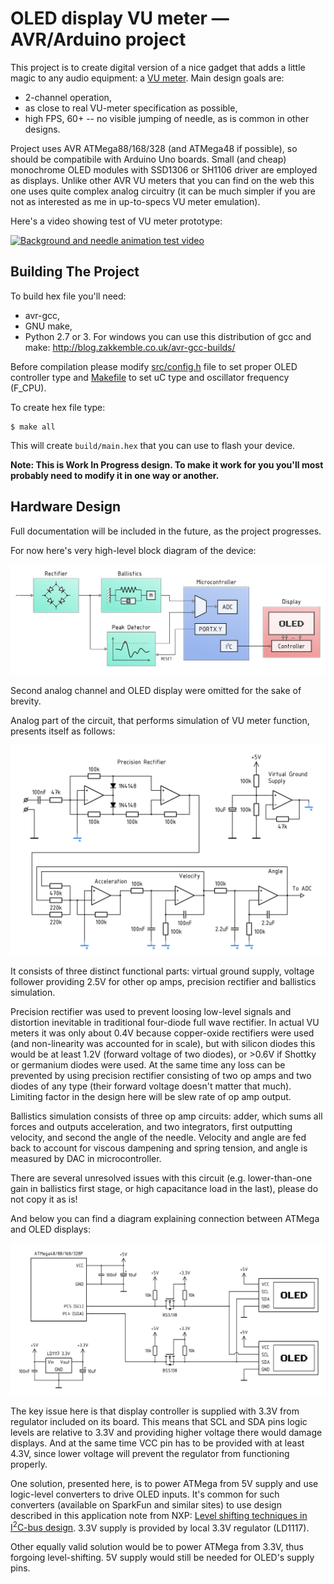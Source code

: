 # OLED display VU meter — AVR/Arduino project

This project is to create digital version of a nice gadget that adds a little magic 
to any audio equipment: a [VU meter](https://en.wikipedia.org/wiki/VU_meter). Main design
goals are:
  - 2-channel operation,
  - as close to real VU-meter specification as possible,
  - high FPS, 60+ -- no visible jumping of needle, as is common in other designs.

Project uses AVR ATMega88/168/328 (and ATMega48 if possible), so should be compatibile with
Arduino Uno boards. Small (and cheap) monochrome OLED modules with SSD1306 or SH1106 driver are 
employed as displays. Unlike other AVR VU meters that you can find on the web this one uses
quite complex analog circuitry (it can be much simpler if you are not as interested as me in
up-to-specs VU meter emulation).

Here's a video showing test of VU meter prototype:

[![Background and needle animation test video](https://img.youtube.com/vi/HKTR07n0YTo/maxresdefault.jpg)](https://youtu.be/e8a-bNMEwk4)

## Building The Project

To build hex file you'll need:
  - avr-gcc,
  - GNU make,
  - Python 2.7 or 3.
For windows you can use this distribution of gcc and make: http://blog.zakkemble.co.uk/avr-gcc-builds/

Before compilation please modify [src/config.h](src/config.h) file to set proper OLED controller type and [Makefile](Makefile) to set uC type and oscillator frequency (F_CPU).

To create hex file type:
```
$ make all
```
This will create `build/main.hex` that you can use to flash your device.

__Note: This is Work In Progress design. To make it work for you you'll most probably need to modify it in one way or another.__

## Hardware Design

Full documentation will be included in the future, as the project progresses.

For now here's very high-level block diagram of the device:

![Block diagram of AVR/OLED VU meter](images/block_diagram.png)

Second analog channel and OLED display were omitted for the sake of brevity.

Analog part of the circuit, that performs simulation of VU meter function, presents itself as follows:

![Schematic diagram of single analog channel](images/analog_simulation.png)

It consists of three distinct functional parts: virtual ground supply, voltage follower providing 2.5V for other op amps, precision rectifier and ballistics simulation.

Precision rectifier was used to prevent loosing low-level signals and distortion inevitable in traditional four-diode full wave rectifier. In actual VU meters it was only about 0.4V because copper-oxide rectifiers were used (and non-linearity was accounted for in scale), but with silicon diodes this would be at least 1.2V (forward voltage of two diodes), or >0.6V if Shottky or germanium diodes were used. At the same time any loss can be prevented by using precision rectifier consisting of two op amps and two diodes of any type (their forward voltage doesn't matter that much). Limiting factor in the design here will be slew rate of op amp output.

Ballistics simulation consists of three op amp circuits: adder, which sums all forces and outputs acceleration, and two integrators, first outputting velocity, and second the angle of the needle. Velocity and angle are fed back to account for viscous dampening and spring tension, and angle is measured by DAC in microcontroller.

There are several unresolved issues with this circuit (e.g. lower-than-one gain in ballistics first stage, or high capacitance load in the last), please do not copy it as is!

And below you can find a diagram explaining connection between ATMega and OLED displays:

![Schematic showing details of connection between ATMega and OLED displays](images/oled_connection.png)

The key issue here is that display controller is supplied with 3.3V from regulator included on its board. This means that SCL and SDA pins logic levels are relative to 3.3V and providing higher voltage there would damage displays. And at the same time VCC pin has to be provided with at least 4.3V, since lower voltage will prevent the regulator from functioning properly.

One solution, presented here, is to power ATMega from 5V supply and use logic-level converters to drive OLED inputs. It's common for such converters (available on SparkFun and similar sites) to use design described in this application note from NXP: [Level shifting techniques in I<sup>2</sup>C-bus design](https://www.nxp.com/docs/en/application-note/AN10441.pdf). 3.3V supply is provided by local 3.3V regulator (LD1117).

Other equally valid solution would be to power ATMega from 3.3V, thus forgoing level-shifting. 5V supply would still be needed for OLED's supply pins.
